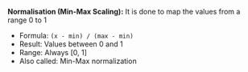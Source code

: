 **Normalisation (Min-Max Scaling):**
It is done to map the values from a range 0 to 1

- Formula: `(x - min) / (max - min)`
- Result: Values between 0 and 1
- Range: Always [0, 1]
- Also called: Min-Max normalization